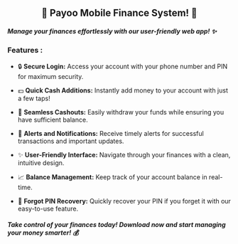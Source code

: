 
<h2 align="center"> 🌟 Payoo Mobile Finance System! 🌟</h2>

<h5> Manage your finances effortlessly with our user-friendly web app! ✨ </h5>

### Features :
- 🔒 **Secure Login:** Access your account with your phone number and PIN for maximum security.

- 💵 **Quick Cash Additions:** Instantly add money to your account with just a few taps!

- 💸 **Seamless Cashouts:** Easily withdraw your funds while ensuring you have sufficient balance.

- 📲 **Alerts and Notifications:** Receive timely alerts for successful transactions and important updates.

- ✨ **User-Friendly Interface:** Navigate through your finances with a clean, intuitive design.

- 📈 **Balance Management:** Keep track of your account balance in real-time.

- 🔑 **Forgot PIN Recovery:** Quickly recover your PIN if you forget it with our easy-to-use feature.

<h5> Take control of your finances today! Download now and start managing your money smarter! 💰 </h5>


